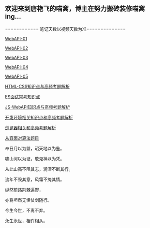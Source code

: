 ## 欢迎来到唐艳飞的喵窝，博主在努力搬砖装修喵窝ing...

============ 笔记天数以视频天数为准==============

[WebAPI-01](https://github.com/don1343/don1343.github.io/blob/master/WebAPI001.md)

[WebAPI-02](https://github.com/don1343/don1343.github.io/blob/master/WebAPI002.md)

[WebAPI-03](https://github.com/don1343/don1343.github.io/blob/master/WebAPI003.md)

[WebAPI-04](https://github.com/don1343/don1343.github.io/blob/master/WebAPI004.md)

[WebAPI-05](https://github.com/don1343/don1343.github.io/blob/master/WebAPI005.md)

[HTML-CSS知识点与高频考题解析](https://github.com/don1343/don1343.github.io/blob/master/CSS-HTML%E7%9F%A5%E8%AF%86%E7%82%B9%E4%B8%8E%E9%AB%98%E9%A2%91%E8%80%83%E9%A2%98%E8%A7%A3%E6%9E%90.md)

[ES面试常考知识点](https://github.com/don1343/don1343.github.io/blob/master/ES%E9%9D%A2%E8%AF%95%E5%B8%B8%E8%80%83%E7%9F%A5%E8%AF%86%E7%82%B9.md)

[JS-WebAPI知识点与高频考题解析](https://github.com/don1343/don1343.github.io/blob/master/JS-Web-API%E7%9F%A5%E8%AF%86%E7%82%B9%E4%B8%8E%E9%AB%98%E9%A2%91%E8%80%83%E9%A2%98%E8%A7%A3%E6%9E%90.md)

[开发环境相关知识点和高频考题解析](https://github.com/don1343/don1343.github.io/blob/master/%E5%BC%80%E5%8F%91%E7%8E%AF%E5%A2%83%E7%9B%B8%E5%85%B3%E7%9F%A5%E8%AF%86%E7%82%B9%E4%B8%8E%E9%AB%98%E9%A2%91%E8%80%83%E9%A2%98%E8%A7%A3%E6%9E%90.md)

[浏览器相关和高频考题解析](https://github.com/don1343/don1343.github.io/blob/master/%E6%B5%8F%E8%A7%88%E5%99%A8%E7%9B%B8%E5%85%B3%E7%9F%A5%E8%AF%86%E7%82%B9%E4%B8%8E%E9%AB%98%E9%A2%91%E8%80%83%E9%A2%98%E8%A7%A3%E6%9E%90.md)

[从容面对算法题目](https://github.com/don1343/don1343.github.io/blob/master/%E4%BB%8E%E5%AE%B9%E5%BA%94%E5%AF%B9%E7%AE%97%E6%B3%95%E9%A2%98%E7%9B%AE.md)

奉日月以为盟，昭天地以为鉴。

啸山河以为证，敬鬼神以为凭。

从此山高不阻其志，涧深不断其行。

流年不毁其意，风霜不掩其情。

纵然前路荆棘遍野，

亦将坦然无惧仗剑随行。

今生今世，不离不弃。

永生永世，相许相从。
